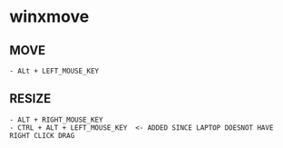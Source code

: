 # winxmove
## MOVE
	- ALt + LEFT_MOUSE_KEY  
## RESIZE
	- ALT + RIGHT_MOUSE_KEY
	- CTRL + ALT + LEFT_MOUSE_KEY  <- ADDED SINCE LAPTOP DOESNOT HAVE RIGHT CLICK DRAG